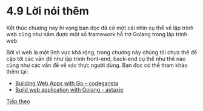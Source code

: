 # 4.9 Lời nói thêm

Kết thúc chương này hi vọng bạn đọc đã có một cái nhìn cụ thể về lập trình web cũng như nắm được một số framework hỗ trợ Golang trong lập trình web.

Bởi vì web là một lĩnh vực khá rộng, trong chương này chúng tôi chưa thể đề cập tới các vấn đề như lập trình front-end, back-end cụ thể như thế nào cũng như các vấn đề về xác thực người dùng. Bạn đọc có thể tham khảo thêm tại:

- [Building Web Apps with Go - codegansta](https://legacy.gitbook.com/book/codegangsta/building-web-apps-with-go/details)
- [Build web application with Golang - astaxie](https://astaxie.gitbooks.io/build-web-application-with-golang)

[Tiếp theo](../ch5-distributed-system/ch5-01-dist-id.md)